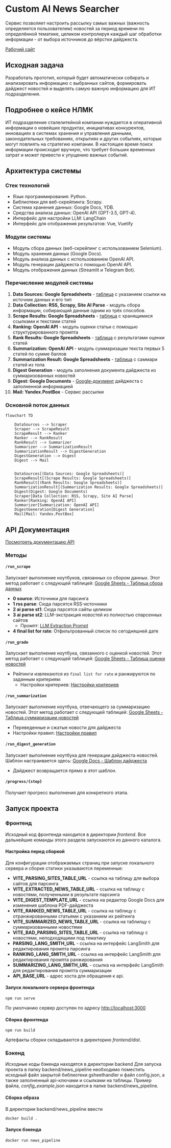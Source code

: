 # Custom AI News Searcher

Сервис позволяет настроить рассылку самых важных (важность определяется пользователем) новостей за период времени по определённой тематике, целиком контролируя каждый шаг обработки информации - от выбора источников до вёрстки дайджеста.

[Рабочий сайт](https://banz-ai.ru)

## Исходная задача

Разработать прототип, который будет автоматически собирать и анализировать информацию с выбранных сайтов, формировать дайджест новостей и выделять самую важную информацию для ИТ подразделения.

## Подробнее о кейсе НЛМК

ИТ подразделение сталелитейной компании нуждается в оперативной информации о новейших продуктах, инициативах конкурентов, инновациях в системах хранения и управления данными, законодательных требованиях, открытиях и других событиях, которые могут повлиять на стратегию компании. В настоящее время поиск информации происходит вручную, что требует больших временных затрат и может привести к упущению важных событий.

## Архитектура системы

### Стек технологий
- Язык программирования: Python.
- Библиотеки для веб-скрейпинга: Scrapy.
- Система хранения данных: Google Docs, YDB.
- Средства анализа данных: OpenAI API (GPT-3.5, GPT-4).
- Интерфейс для настройки LLM: LangChain
- Интерфейс для отображения результатов: Vue, Vuetify

### Модули системы
- Модуль сбора данных (веб-скрейпинг с использованием Selenium).
- Модуль хранения данных (Google Docs).
- Модуль анализа данных с использованием OpenAI API.
- Модуль генерации дайджеста с помощью OpenAI API.
- Модуль отображения данных (Streamlit и Telegram Bot).

### Перечисление модулей системы

1. **Data Sources: Google Spreadsheets** - [таблица](https://docs.google.com/spreadsheets/d/1BA1nioQqc048FFvKXcpP5VqL_73kXNCcSx0m-jhI2MQ/edit?pli=1&gid=0#gid=0) с указанием ссылки на источник данных и его тип
2. **Data Collection: RSS, Scrapy, Site AI Parse** - модуль сбора информации, собирающий данные одним из трёх способов.
3. **Scrape Results: Google Spreadsheets** - [таблица](https://docs.google.com/spreadsheets/d/1BA1nioQqc048FFvKXcpP5VqL_73kXNCcSx0m-jhI2MQ/edit?gid=2038294867#gid=2038294867) с хранящимися ссылками и текстами статей
4. **Ranking: OpenAI API** - модуль оценки статьи с помощью структурированного промпта
5. **Rank Results: Google Spreadsheets** - [таблица](https://docs.google.com/spreadsheets/d/1cIB0yjbP-uInz7k0rs7zRruyct7C3Cks3P7DUGZTFlc/edit?gid=0#gid=0) с результатами оценки статей
6. **Summarization: OpenAI API** - модуль суммаризации текста первых 5 статей по сумме баллов
7. **Summarization Result: Google Spreadsheets** - [таблица](https://docs.google.com/spreadsheets/d/1cIB0yjbP-uInz7k0rs7zRruyct7C3Cks3P7DUGZTFlc/edit?gid=1994196678#gid=1994196678) с саммари статей из топа
8. **Digest Generation** - модуль заполнения документа дайджеста из суммаризованных новостей
9. **Digest: Google Documents** - [Google-документ](https://docs.google.com/document/d/1Rtfhw54kpkmuPmA7xpt9CVx5J_70kMiL636MQzl3dck/edit) дайджеста с заполненной информацией
10. **Mail: Yandex.PostBox** - Сервис рассылки

### Основной поток данных
```mermaid
flowchart TD

    DataSources --> Scraper
    Scraper --> ScrapeResult
    ScrapeResult --> Ranker
    Ranker --> RankResult
    RankResult --> Summarizer
    Summarizer --> SummarizationResult
    SummarizationResult --> DigestGeneration
    DigestGeneration --> Digest
    Digest --> Mail
    
    
    DataSources[(Data Sources: Google Spreadsheets)] 
    ScrapeResult[(Scrape Results: Google Spreadsheets)]
    RankResult[(Rank Results: Google Spreadsheets)]
    SummarizationResult[(Summarization Results: Google Spreadsheets)]
    Digest(Digest: Google Documents)
    Scraper[Data Collection: RSS, Scrapy, Site AI Parse]
    Ranker[Ranking: OpenAI API]
    Summarizer[Summarization: OpenAI API]
    DigestGeneration[Digest Generation]
    Mail[Mail: Yandex.PostBox]
```

## API Документация

[Посмотреть документацию API](http://45.133.178.134:35474/docs)

### Методы

#### `/run_scrape`
Запускает выполнение ноутбуков, связанных со сбором данных. Этот метод работает с следующей таблицей:
[Google Sheets - Таблица сбора данных](https://docs.google.com/spreadsheets/d/1BA1nioQqc048FFvKXcpP5VqL_73kXNCcSx0m-jhI2MQ/edit?gid=0#gid=0)
- **0 source**: Источники для парсинга
- **1 rss parse**: Сюда парсятся RSS-источники
- **2 ai parse st1**: Сюда парсятся сайты целиком
- **3 ai parse st2**: LLM-экстракция новостей из полностью спарсенных сайтов
  - Промпт: [LLM Extraction Prompt](https://smith.langchain.com/hub/mlenparrot/nlmk_aiparse)
- **4 final list for rate**: Отфильтрованный список по сегодняшней дате

#### `/run_grade`
Запускает выполнение ноутбука, связанного с оценкой новостей. Этот метод работает с следующей таблицей:
[Google Sheets - Таблица оценки новостей](https://docs.google.com/spreadsheets/d/1cIB0yjbP-uInz7k0rs7zRruyct7C3Cks3P7DUGZTFlc/edit?gid=1994196678#gid=1994196678)
- Рейтинги извлекаются из `final list for rate` и ранжируются по заданным критериям:
  - Настройки критериев: [Настройки критериев](https://smith.langchain.com/hub/mlenparrot/nlmk_summary)

#### `/run_summarization`
Запускает выполнение ноутбука, отвечающего за суммаризацию новостей. Этот метод работает с следующей таблицей:
[Google Sheets - Таблица суммаризации новостей](https://docs.google.com/spreadsheets/d/1cIB0yjbP-uInz7k0rs7zRruyct7C3Cks3P7DUGZTFlc/edit?gid=1994196678#gid=1994196678)
- Переведенные и сжатые новости для дайджеста
- Настройки правил: [Настройки правил](https://smith.langchain.com/hub/mlenparrot/nlmk_grade)

#### `/run_digest_generation`
Запускает выполнение ноутбука для генерации дайджеста новостей. Шаблон настраивается здесь:
[Google Docs - Шаблон дайджеста](https://docs.google.com/document/d/1Rtfhw54kpkmuPmA7xpt9CVx5J_70kMiL636MQzl3dck/edit)
- Дайджест возвращается прямо в этот шаблон.

#### `/progress/{step}`
Получает прогресс выполнения для конкретного этапа.

## Запуск проекта
### Фронтенд
Исходный код фронтенда находится в директории *frontend*. Все дальнейшие команды этого раздела запускаются из данного каталога.
#### Настройка перед сборкой
Для конфигурации отображаемых страниц при запуске локального сервера и сборке статики указываются переменные:
* **VITE_PARSING_SITES_TABLE_URL** - ссылка на таблицу для выбора сайтов для парсинга
* **VITE_EXTRACTED_NEWS_TABLE_URL** - ссылка на таблицу с новостями, полученными в результате парсинга
* **VITE_DIGEST_TEMPLATE_URL** - ссылка на редактор Google Docs для изменения шаблона PDF-дайджеста
* **VITE_RANKED_NEWS_TABLE_URL** - ссылка на таблицу с отранжированными статьями с указанием их рейтинга
* **VITE_SUMMARIZED_NEWS_TABLE_URL** - ссылка на таблилцу с суммаризованными новостями
* **VITE_BAD_PARSING_SITES_TABLE_URL** - ссылка на таблицу с новостями, неподходящими под тематику
* **PARSING_LANG_SMITH_URL** - ссылка на интерфейс LangSmith для редактирования промпта парсинга
* **RANKING_LANG_SMITH_URL** - ссылка на интерфейс LangSmith для редактирования промпта ранжирования
* **SUMMARIZING_LANG_SMITH_URL** - ссылка на интерфейс LangSmith для редактирования промпта суммаризации
* **API_BASE_URL** - адрес хоста для обращения к api.
#### Запуск локального сервера фронтенда
```shell
npm run serve
```
По умолчанию сервер доступен по адресу [http://localhost:3000](http://localhost:3000)
#### Сборка фронтенда
```shell
npm run build
```
Артефакты сборки складываются в директорию *frontend/dist*.

### Бэкенд
Исходные коды бэкенда находятся в директории backend
Для запуска проекта в папку backend/news_pipeline необходимо поместить исходный файл закрытой библиотеки gsheethandler и файл config.json, а также  заполненный api-ключами и ссылками на таблицы. Пример файла, *config_example.json* находится в папке backend/news_pipeline.
#### Сборка образа
В директории backend/news_pipeline ввести
```shell
docker build .
```
#### Запуск бэкенда
```shell
docker run news_pipeline
```



